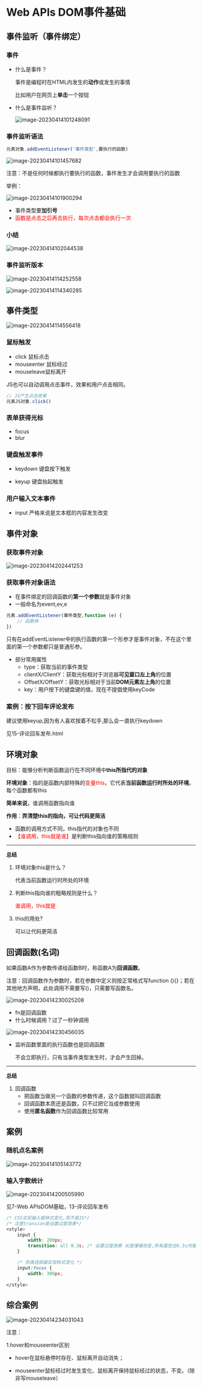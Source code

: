 # Web APIs DOM事件基础

## 事件监听（事件绑定）

### 事件

- 什么是事件？

  事件是编程时在HTML内发生的**动作**或发生的事情

  比如用户在网页上**单击**一个按钮

- 什么是事件监听？

  ![image-20230414101248091](image-20230414101248091.png)

### 事件监听语法

```javascript
元素对象.addEventListener('事件类型',要执行的函数)
```

![image-20230414101457682](image-20230414101457682.png)

注意：不是任何时候都执行要执行的函数，事件发生才会调用要执行的函数

举例：

![image-20230414101900294](image-20230414101900294.png)

- 事件类型要**加引号**
- <font color=red>函数是点击之后再去执行，每次点击都会执行一次</font>

### 小结

![image-20230414102044538](image-20230414102044538.png)

### 事件监听版本

![image-20230414114252558](image-20230414114252558.png)

![image-20230414114340285](image-20230414114340285.png)



## 事件类型

![image-20230414114556418](image-20230414114556418.png)



### 鼠标触发

- click 鼠标点击
- mouseenter 鼠标经过
- mouseleave鼠标离开

JS也可以自动调用点击事件，效果和用户点击相同。

```javascript
// JS产生点击效果
元素JS对象.click()
```

### 表单获得光标

- focus
- blur

### 键盘触发事件

- keydown 键盘按下触发

- keyup 键盘抬起触发

### 用户输入文本事件

- input 严格来说是文本框的内容发生改变

  

## 事件对象

### 获取事件对象

![image-20230414202441253](image-20230414202441253.png)

### 获取事件对象语法

- 在事件绑定的回调函数的**第一个参数**就是事件对象
- 一般命名为event,ev,e

```javascript
元素.addEventListener(事件类型,function (e) {
    // 函数体
})
```

只有在addEventListener中的执行函数的第一个形参才是事件对象，不在这个里面的第一个参数都只是普通形参。

- 部分常用属性
  - type：获取当前的事件类型
  - clientX/ClientY：获取光标相对于浏览器**可见窗口左上角**的位置
  - OffsetX/OffsetY：获取光标相对于当前**DOM元素左上角**的位置
  - key：用户按下的键盘键的值，现在不提倡使用keyCode

### 案例：按下回车评论发布

建议使用keyup,因为有人喜欢按着不松手,那么会一直执行keydown

见15-评论回车发布.html



## 环境对象

目标：能够分析判断函数运行在不同环境中**this所指代的对象**

**环境对象**：指的是函数内部特殊的<font color=red>变量this</font>，它代表**当前函数运行时所处的环境**。每个函数都有this 

**简单来说**，谁调用函数指向谁

**作用**：**弄清楚this的指向，可让代码更简洁**

- 函数的调用方式不同，this指代的对象也不同
- <font color=red>【谁调用，this就是谁】</font>是判断this指向谁的策略规则

---

**总结**

1. 环境对象this是什么？

   代表当前函数运行时所处的环境

2. 判断this指向谁的粗略规则是什么？

   <font color=red>谁调用，this就是</font>

3. this的用处?

   可以让代码更简洁

## 回调函数(名词)

如果函数A作为参数传递给函数B时，称函数A为**回调函数**。

注意：回调函数作为参数时，若在参数中定义则按正常格式写function (){}；若在其他地方声明，此处调用不需要写()，只需要写函数名。

![image-20230414230025208](image-20230414230025208.png)

- fn是回调函数
- 什么时候调用？过了一秒钟调用

![image-20230414230456035](image-20230414230456035.png)

- 监听函数里面的执行函数也是回调函数

  不会立即执行，只有当事件类型发生时，才会产生回掉。

---

**总结**

1. 回调函数
   - 把函数当做另一个函数的参数传递，这个函数就叫回调函数
   - 回调函数本质还是函数，只不过把它当成参数使用
   - 使用**匿名函数**作为回调函数比较常用



## 案例

### 随机点名案例

![image-20230414105143772](image-20230414105143772.png)

### 输入字数统计

![image-20230414200505990](image-20230414200505990.png)

见7-Web APIsDOM基础，13-评论回车发布

```css
/* CSS实现输入框样式变化,而不是JS*/
/* 注意transion是设置过度效果*/
<style>
    input {
        width: 200px;
        transition: all 0.3s; /* 设置过度效果 长度慢慢改变,所有属性在0.3s内慢慢改变*/
    } 

    /* 伪类选择器实现样式变化 */
    input:focus {
        width: 300px;
    }
</style>
```

## 综合案例

![image-20230414234031043](image-20230414234031043.png)

注意：

1.hover和mouseenter区别

- hover在鼠标悬停时存在、鼠标离开自动消失；

* mouseenter鼠标经过时发生变化、鼠标离开保持鼠标经过的状态，不变。（除非写mouseleave）
